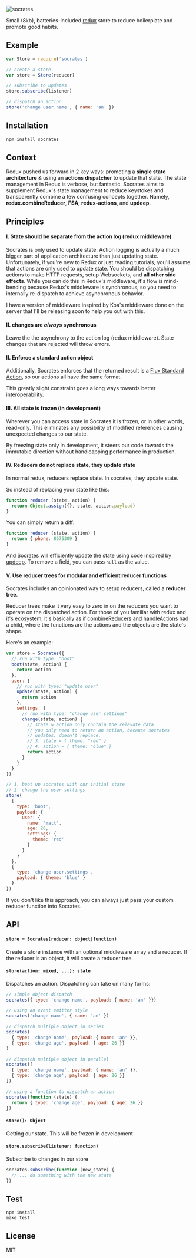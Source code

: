 
  ![socrates](https://cldup.com/42vmtchht8.png)

  Small (8kb), batteries-included [redux](https://github.com/reactjs/redux) store to reduce boilerplate and promote good habits.

## Example

```js
var Store = require('socrates')

// create a store
var store = Store(reducer)

// subscribe to updates
store.subscribe(listener)

// dispatch an action
store('change user.name', { name: 'an' })
```

## Installation

```bash
npm install socrates
```

## Context

Redux pushed us forward in 2 key ways: promoting a **single state architecture** & using an **actions dispatcher** to update that state. The state management in Redux is verbose, but fantastic. Socrates aims to supplement Redux's state management to reduce keystokes and transparently combine a few confusing concepts together. Namely, **redux.combineReducer**, **FSA**, **redux-actions**, and **updeep**.

## Principles

#### I. State should be separate from the action log (redux middleware)

Socrates is only used to update state. Action logging is actually a much bigger part of application architecture than just updating state. Unfortunately, if you're new to Redux or just reading tutorials, you'll assume that actions are only used to update state. You should be dispatching actions to make HTTP requests, setup Websockets, and **all other side effects**. While you can do this in Redux's middleware, it's flow is mind-bending because Redux's middleware is synchronous, so you need to internally re-dispatch to achieve asynchronous behavior.

I have a version of middleware inspired by Koa's middleware done on the server that I'll be releasing soon to help you out with this.

#### II. changes are *always* synchronous

Leave the the asynchrony to the action log (redux middleware). State changes that are rejected will throw errors.

#### II. Enforce a standard action object

Additionally, Socrates enforces that the returned result is a [Flux Standard Action](https://github.com/acdlite/flux-standard-action#actions), so our actions all have the same format.

This greatly slight constraint goes a long ways towards better interoperability.

#### III. All state is frozen (in development)

Wherever you can access state in Socrates it is frozen, or in other words, read-only. This eliminates any possibility of modified references causing unexpected changes to our state.

By freezing state only in development, it steers our code towards the immutable direction without handicapping performance in production.

#### IV. Reducers do not replace state, they update state

In normal redux, reducers replace state. In socrates, they update state.

So instead of replacing your state like this:

```js
function reducer (state, action) {
  return Object.assign({}, state, action.payload)
}
```

You can simply return a diff:

```js
function reducer (state, action) {
  return { phone: 8675309 }
}
```

And Socrates will efficiently update the state using code inspired by [updeep](https://github.com/substantial/updeep). To remove a field, you can pass `null` as the value.

#### V. Use reducer trees for modular and efficient reducer functions

Socrates includes an opinionated way to setup reducers, called a **reducer tree**.

Reducer trees make it very easy to zero in on the reducers you want to operate on the dispatched action. For those of you familiar with redux and it's ecosystem, it's basically as if [combineReducers](http://redux.js.org/docs/api/combineReducers.html) and [handleActions](https://github.com/acdlite/redux-actions#handleactionsreducermap-defaultstate) had a child, where the functions are the actions and the objects are the state's shape.

Here's an example:

```js
var store = Socrates({
  // run with type: "boot"
  boot(state, action) {
    return action
  },
  user: {
    // run with type: "update user"
    update(state, action) {
      return action
    },
    settings: {
      // run with type: "change user.settings"
      change(state, action) {
        // state & action only contain the relevate data
        // you only need to return an action, because socrates
        // updates, doesn't replace.
        // 3. state = { theme: "red" }
        // 4. action = { theme: "blue" }
        return action
      }
    }
  }
})

// 1. boot up socrates with our initial state
// 2. change the user settings
store(
  {
    type: 'boot',
    payload: {
      user: {
        name: 'matt',
        age: 26,
        settings: {
          theme: 'red'
        }
      }
    }
  },
  {
    type: 'change user.settings',
    payload: { theme: 'blue' }
  }
})
```

If you don't like this approach, you can always just pass your custom reducer
function into Socrates.

## API

#### `store = Socrates(reducer: object|function)`

Create a store instance with an optional middleware array and a reducer.
If the reducer is an object, it will create a reducer tree.

#### `store(action: mixed, ...): state`

Dispatches an action. Dispatching can take on many forms:

```js
// simple object dispatch
socrates({ type: 'change name', payload: { name: 'an' }})

// using an event emitter style
socrates('change name', { name: 'an' })

// dispatch multiple object in series
socrates(
  { type: 'change name', payload: { name: 'an' }},
  { type: 'change age', payload: { age: 26 }}
)

// dispatch multiple object in parallel
socrates([
  { type: 'change name', payload: { name: 'an' }},
  { type: 'change age', payload: { age: 26 }}
])

// using a function to dispatch an action
socrates(function (state) {
  return { type: 'change age', payload: { age: 26 }}
})
```

#### `store(): Object`

Getting our state. This will be frozen in development

#### `store.subscribe(listener: function)`

Subscribe to changes in our store

```js
socrates.subscribe(function (new_state) {
  // ... do something with the new state
})
```

## Test

```
npm install
make test
```

## License

MIT
